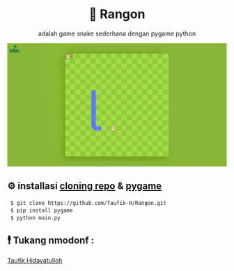 <h1 align="center"> 🐍 Rangon</h1>
 <p align="center">adalah game snake sederhana dengan pygame python</p>

![alt text](https://github.com/Taufik-H/Rangon/blob/main/RankOn.png) 
 
## ⚙ installasi [cloning repo](https://github.com/Taufik-H/Rangon) & [pygame](https://www.pygame.org/wiki/GettingStarted) 

```bash
 $ git clone https://github.com/Taufik-H/Rangon.git
 $ pip install pygame
 $ python main.py
 ```
## 🕴 Tukang nmodonf :
  [Taufik Hidayatulloh](https://github.com/Taufik-H)
  
#
